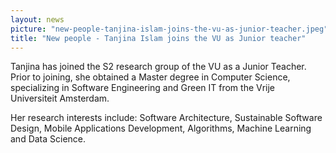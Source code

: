 ```yaml
---
layout: news
picture: "new-people-tanjina-islam-joins-the-vu-as-junior-teacher.jpeg"
title: "New people - Tanjina Islam joins the VU as Junior teacher"
---
```


<p>Tanjina has joined the S2 research group of the VU as a Junior Teacher. Prior to joining, she obtained a Master degree in Computer Science, specializing in Software Engineering and Green IT from the Vrije Universiteit&nbsp;Amsterdam.</p>

<p>Her research interests include: Software Architecture, Sustainable Software Design, Mobile Applications Development, Algorithms, Machine Learning and Data Science.</p>

		